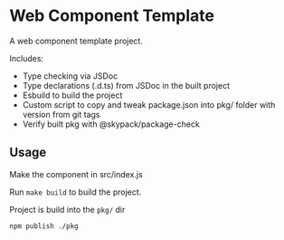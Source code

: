 # Web Component Template

A web component template project.

Includes:
- Type checking via JSDoc
- Type declarations (.d.ts) from JSDoc in the built project
- Esbuild to build the project
- Custom script to copy and tweak package.json into pkg/ folder with version from git tags
- Verify built pkg with @skypack/package-check

## Usage

Make the component in src/index.js

Run `make build` to build the project.

Project is build into the `pkg/` dir

`npm publish ./pkg`
